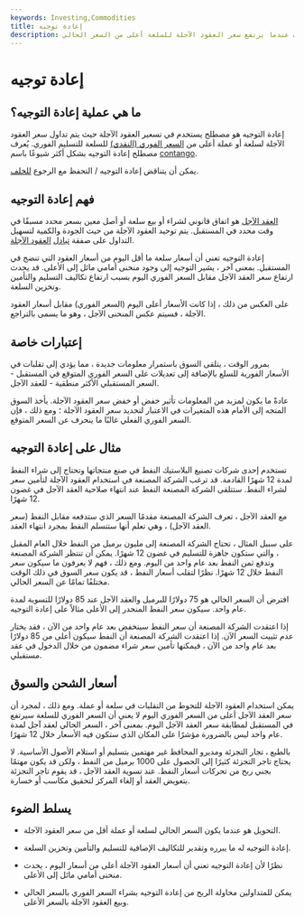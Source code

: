 ```yaml
---
keywords: Investing,Commodities
title: إعادة توجيه
description: إعادة التوجيه هو مصطلح يستخدم في تسعير العقود الآجلة ويحدث عندما يرتفع سعر العقود الآجلة للسلعة أعلى من السعر الحالي.
---
```


# إعادة توجيه
## ما هي عملية إعادة التوجيه؟

إعادة التوجيه هو مصطلح يستخدم في تسعير العقود الآجلة حيث يتم تداول سعر العقود الآجلة لسلعة أو عملة أعلى من [السعر الفوري (النقدي)](/spotprice) للسلعة للتسليم الفوري. يُعرف مصطلح إعادة التوجيه بشكل أكثر شيوعًا باسم [contango](/contango).

يمكن أن يتناقض إعادة التوجيه / التحفظ مع الرجوع [للخلف](/backwardation).

## فهم إعادة التوجيه

[العقد الآجل](/futurescontract) هو اتفاق قانوني لشراء أو بيع سلعة أو أصل معين بسعر محدد مسبقًا في وقت محدد في المستقبل. يتم توحيد العقود الآجلة من حيث الجودة والكمية لتسهيل التداول على صفقة [تبادل](/futuresexchange) [العقود الآجلة](/futuresexchange).

إعادة التوجيه تعني أن أسعار سلعة ما أقل اليوم من أسعار العقود التي تنضج في المستقبل. بمعنى آخر ، يشير التوجيه إلى وجود منحنى أمامي مائل إلى الأعلى. قد يحدث ارتفاع سعر العقد الآجل مقابل السعر الفوري اليوم بسبب ارتفاع تكاليف التسليم والتأمين وتخزين السلعة.

على العكس من ذلك ، إذا كانت الأسعار أعلى اليوم (السعر الفوري) مقابل أسعار العقود الآجلة ، فسيتم عكس المنحنى الآجل ، وهو ما يسمى بالتراجع.

## إعتبارات خاصة

بمرور الوقت ، يتلقى السوق باستمرار معلومات جديدة ، مما يؤدي إلى تقلبات في الأسعار الفورية للسلع بالإضافة إلى تعديلات على السعر الفوري المتوقع في المستقبل - السعر المستقبلي الأكثر منطقية - للعقد الآجل.

عادةً ما يكون لمزيد من المعلومات تأثير خفض أو خفض سعر العقود الآجلة. يأخذ السوق المتجه إلى الأمام هذه المتغيرات في الاعتبار لتحديد سعر العقود الآجلة ؛ ومع ذلك ، فإن السعر الفوري الفعلي غالبًا ما ينحرف عن السعر المتوقع.

## مثال على إعادة التوجيه

تستخدم إحدى شركات تصنيع البلاستيك النفط في صنع منتجاتها وتحتاج إلى شراء النفط لمدة 12 شهرًا القادمة. قد ترغب الشركة المصنعة في استخدام العقود الآجلة لتأمين سعر لشراء النفط. ستتلقى الشركة المصنعة النفط عند انتهاء صلاحية العقد الآجل في غضون 12 شهرًا.

مع العقد الآجل ، تعرف الشركة المصنعة مقدمًا السعر الذي ستدفعه مقابل النفط (سعر العقد الآجل) ، وهي تعلم أنها ستتسلم النفط بمجرد انتهاء العقد.

على سبيل المثال ، تحتاج الشركة المصنعة إلى مليون برميل من النفط خلال العام المقبل ، والتي ستكون جاهزة للتسليم في غضون 12 شهرًا. يمكن أن تنتظر الشركة المصنعة وتدفع ثمن النفط بعد عام واحد من اليوم. ومع ذلك ، فهم لا يعرفون ما سيكون سعر النفط خلال 12 شهرًا. نظرًا لتقلب أسعار النفط ، قد يكون سعر السوق في ذلك الوقت مختلفًا تمامًا عن السعر الحالي.

افترض أن السعر الحالي هو 75 دولارًا للبرميل والعقد الآجل عند 85 دولارًا للتسوية لمدة عام واحد. سيكون سعر النفط المنحدر إلى الأعلى مثالاً على إعادة التوجيه.

إذا اعتقدت الشركة المصنعة أن سعر النفط سينخفض بعد عام واحد من الآن ، فقد يختار عدم تثبيت السعر الآن. إذا اعتقدت الشركة المصنعة أن النفط سيكون أعلى من 85 دولارًا بعد عام واحد من الآن ، فيمكنها تأمين سعر شراء مضمون من خلال الدخول في عقد مستقبلي.

## أسعار الشحن والسوق

يمكن استخدام العقود الآجلة للتحوط من التقلبات في سلعة أو عملة. ومع ذلك ، لمجرد أن سعر العقد الآجل أعلى من السعر الفوري اليوم لا يعني أن السعر الفوري للسلعة سيرتفع في المستقبل لمطابقة سعر العقد الآجل اليوم. بمعنى آخر ، السعر الحالي لعقد آجل لمدة عام واحد ليس بالضرورة مؤشرًا على المكان الذي ستكون فيه الأسعار خلال 12 شهرًا.

بالطبع ، تجار التجزئة ومديرو المحافظ غير مهتمين بتسليم أو استلام الأصول الأساسية. لا يحتاج تاجر التجزئة كثيرًا إلى الحصول على 1000 برميل من النفط ، ولكن قد يكون مهتمًا بجني ربح من تحركات أسعار النفط. عند تسوية العقد الآجل ، قد يقوم تاجر التجزئة بتعويض العقد أو إلغاء المركز لتحقيق مكاسب أو خسارة.

## يسلط الضوء

- التحويل هو عندما يكون السعر الحالي لسلعة أو عملة أقل من سعر العقود الآجلة.

- إعادة التوجيه له ما يبرره وتقدير للتكاليف الإضافية للتسليم والتأمين وتخزين السلعة.

- نظرًا لأن إعادة التوجيه تعني أن أسعار العقود الآجلة أعلى من أسعار اليوم ، يحدث منحنى أمامي مائل إلى الأعلى.

- يمكن للمتداولين محاولة الربح من إعادة التوجيه بشراء السعر الفوري بالسعر الحالي وبيع العقود الآجلة بالسعر الأعلى.

